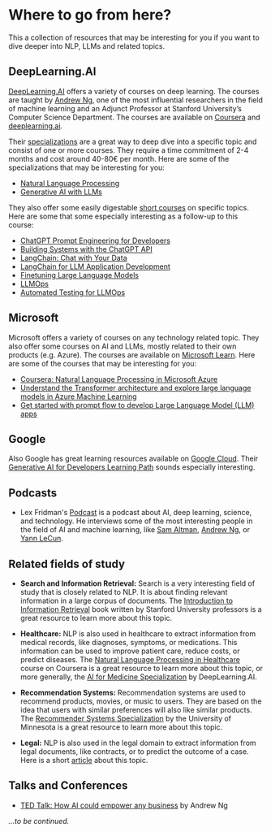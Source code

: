 # Where to go from here?

This a collection of resources that may be interesting for you if you want to dive deeper into NLP, LLMs and related topics.

## DeepLearning.AI

[DeepLearning.AI](https://www.deeplearning.ai/) offers a variety of courses on deep learning. The courses are taught by [Andrew Ng](https://www.andrewng.org/), one of the most influential researchers in the field of machine learning and an Adjunct Professor at Stanford University’s Computer Science Department. The courses are available on [Coursera](https://www.coursera.org) and [deeplearning.ai](https://www.deeplearning.ai/).

Their [specializations](https://www.deeplearning.ai/courses/) are a great way to deep dive into a specific topic and consist of one or more courses. They require a time commitment of 2-4 months and cost around 40-80€ per month. Here are some of the specializations that may be interesting for you:

- [Natural Language Processing](https://www.deeplearning.ai/courses/natural-language-processing-specialization/)
- [Generative AI with LLMs](https://www.deeplearning.ai/courses/generative-ai-with-llms/)

They also offer some easily digestable [short courses](https://www.deeplearning.ai/short-courses/) on specific topics. Here are some that some especially interesting as a follow-up to this course:

- [ChatGPT Prompt Engineering for Developers](https://www.deeplearning.ai/short-courses/chatgpt-prompt-engineering-for-developers/)
- [Building Systems with the ChatGPT API](https://www.deeplearning.ai/short-courses/building-systems-with-chatgpt/)
- [LangChain: Chat with Your Data](https://www.deeplearning.ai/short-courses/langchain-chat-with-your-data/)
- [LangChain for LLM Application Development](https://www.deeplearning.ai/short-courses/langchain-for-llm-application-development/)
- [Finetuning Large Language Models](https://www.deeplearning.ai/short-courses/finetuning-large-language-models/)
- [LLMOps](https://www.deeplearning.ai/short-courses/llmops/)
- [Automated Testing for LLMOps](https://www.deeplearning.ai/short-courses/automated-testing-llmops/)

## Microsoft

Microsoft offers a variety of courses on any technology related topic. They also offer some courses on AI and LLMs, mostly related to their own products (e.g. Azure). The courses are available on [Microsoft Learn](https://docs.microsoft.com/en-us/learn/). Here are some of the courses that may be interesting for you:

- [Coursera: Natural Language Processing in Microsoft Azure](https://www.coursera.org/learn/nlp-microsoft-azure)
- [Understand the Transformer architecture and explore large language models in Azure Machine Learning](https://learn.microsoft.com/en-us/training/modules/explore-foundation-models-in-model-catalog/)
- [Get started with prompt flow to develop Large Language Model (LLM) apps](https://learn.microsoft.com/en-us/training/modules/get-started-prompt-flow/)

## Google

Also Google has great learning resources available on [Google Cloud](https://www.cloudskillsboost.google/paths). Their [Generative AI for Developers Learning Path](https://www.cloudskillsboost.google/paths/183) sounds especially interesting.

## Podcasts

- Lex Fridman's [Podcast](https://lexfridman.com/podcast/) is a podcast about AI, deep learning, science, and technology. He interviews some of the most interesting people in the field of AI and machine learning, like [Sam Altman](https://www.youtube.com/watch?v=L_Guz73e6fw), [Andrew Ng](https://www.youtube.com/watch?v=0jspaMLxBig), or [Yann LeCun](https://www.youtube.com/watch?v=SGSOCuByo24).

## Related fields of study

- **Search and Information Retrieval:** Search is a very interesting field of study that is closely related to NLP. It is about finding relevant information in a large corpus of documents. The [Introduction to Information Retrieval](https://nlp.stanford.edu/IR-book/information-retrieval-book.html) book written by Stanford University professors is a great resource to learn more about this topic.

- **Healthcare:** NLP is also used in healthcare to extract information from medical records, like diagnoses, symptoms, or medications. This information can be used to improve patient care, reduce costs, or predict diseases. The [Natural Language Processing in Healthcare](https://www.coursera.org/learn/clinical-natural-language-processing) course on Coursera is a great resource to learn more about this topic, or more generally, the [AI for Medicine Specialization](https://www.deeplearning.ai/courses/ai-for-medicine-specialization/) by DeepLearning.AI.

- **Recommendation Systems:** Recommendation systems are used to recommend products, movies, or music to users. They are based on the idea that users with similar preferences will also like similar products. The [Recommender Systems Specialization](https://www.coursera.org/specializations/recommender-systems) by the University of Minnesota is a great resource to learn more about this topic.

- **Legal:** NLP is also used in the legal domain to extract information from legal documents, like contracts, or to predict the outcome of a case. Here is a short [article](https://intellisoft.io/artificial-intelligence-ai-in-the-law-industry-key-trends-examples-usages/) about this topic.

## Talks and Conferences

- [TED Talk: How AI could empower any business](https://www.ted.com/talks/andrew_ng_how_ai_could_empower_any_business?hss_channel=lcp-18246783) by Andrew Ng

_...to be continued._
